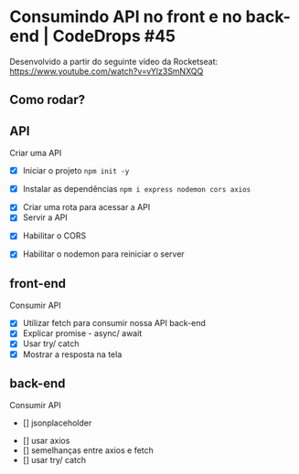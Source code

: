 # Consumindo API no front e no back-end | CodeDrops #45
Desenvolvido a partir do seguinte vídeo da Rocketseat: https://www.youtube.com/watch?v=vYlz3SmNXQQ

## Como rodar?
<!-- Em um termninal roda "node server.js" -->
<!-- Em outro terminal roda "npx lite-server" -->

## API
Criar uma API

- [x] Iniciar o projeto `npm init -y` 
<!-- cria package.json e -y é para não fazer perguntas  -->

- [x] Instalar as dependências `npm i express nodemon cors axios`
<!-- express ajuda a criar a API, nodemon reinicia o servidor da API quando modificaçnoes são feitas, cors permite acesso do front para API -->

- [x] Criar uma rota para acessar a API
- [x] Servir a API
<!-- roda o servidor com `node server.js`, abre navegador e no console coloca `location.href = "http://localhost:4567"` -->

- [x] Habilitar o CORS
<!-- controle de acesso que os navegadores tem para quando um servidor está conversando com outro.
"(...) has been blocked by CORS by police"
Quer dizer que só dá para acessar a API pelo endereço dela mesmo (http://localhost:4567), não pelo endereço do front que a consome (http://localhost:3000)
Para conseguir entrar, a API precisa estar com CORS habilitado. Assim, qualquer outro servidor consegue acessar. -->

- [x] Habilitar o nodemon para reiniciar o server
<!-- fica olhando e reiniciando o servidor depois de modificações. Configura no package.json -->

## front-end
Consumir API

- [x] Utilizar fetch para consumir nossa API back-end
- [x] Explicar promise - async/ await
- [x] Usar try/ catch
- [x] Mostrar a resposta na tela
<!-- em outro terminal, roda `npx lite-server`. Fica olhando o index.html e reinicia o servidor sempre que há alterações. Na mesma janela que está a API, abre o console e coloca `location.href = "http://localhost:3000"` -->

## back-end
Consumir API

- [] jsonplaceholder
<!-- site com APIs gratuitas. Pegamos essa com 10 users: `https://jsonplaceholder.typicode.com/users` -->

- [] usar axios
- [] semelhanças entre axios e fetch
- [] usar try/ catch
